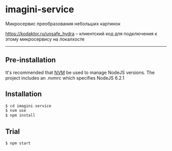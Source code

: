 # imagini-service

Микросервис преобразования небольших картинок

https://kodaktor.ru/unsafe_hydra – клиентский код для подключения к этому микросервису на локалхосте

---

## Pre-installation

It's recommended that [NVM](https://github.com/creationix/nvm) be used to manage NodeJS versions.
The project includes an .nvmrc which specifies NodeJS 6.2.1

## Installation

```javascript
$ cd imagini-service
$ nvm use
$ npm install
```

## Trial

```shell
$ npm start
```
